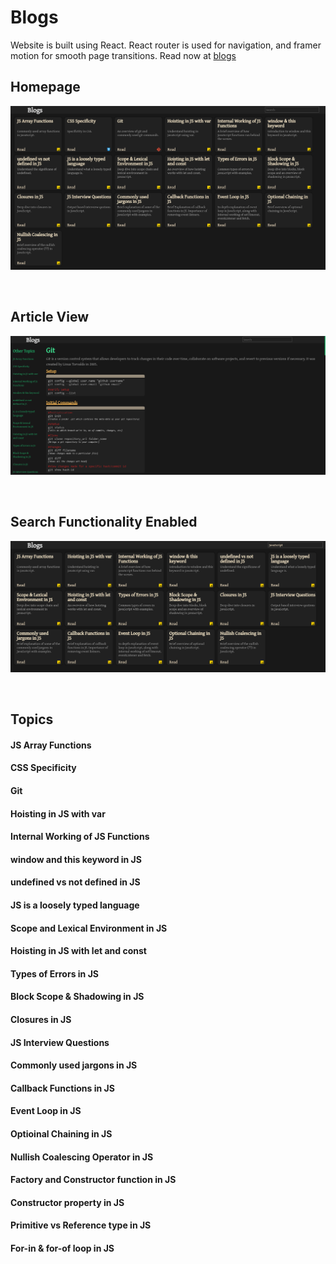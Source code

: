 # Blogs

<p>Website is built using React. React router is used for navigation, and framer motion for smooth page transitions. Read now at
    <a href="https://blogs-ssk.netlify.app/">blogs</a></p>

## Homepage

<p align="center">
    <img src="./public/images/ss1.png">
</p>

<br>

## Article View

<p align="center">
    <img src="./public/images/ss2.png">
</p>

<br>

## Search Functionality Enabled

<p align="center">
    <img src="./public/images/ss3.png">
</p>

<br>

## Topics

#### JS Array Functions

#### CSS Specificity

#### Git

#### Hoisting in JS with var

#### Internal Working of JS Functions

#### window and this keyword in JS

#### undefined vs not defined in JS

#### JS is a loosely typed language

#### Scope and Lexical Environment in JS

#### Hoisting in JS with let and const

#### Types of Errors in JS

#### Block Scope & Shadowing in JS

#### Closures in JS

#### JS Interview Questions

#### Commonly used jargons in JS

#### Callback Functions in JS

#### Event Loop in JS

#### Optioinal Chaining in JS

#### Nullish Coalescing Operator in JS

#### Factory and Constructor function in JS

#### Constructor property in JS

#### Primitive vs Reference type in JS

#### For-in & for-of loop in JS
